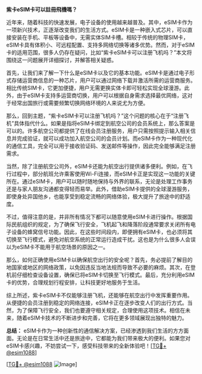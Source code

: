 **紫卡eSIM卡可以註冊飛機嗎？**

近年来，随着科技的快速发展，电子设备的使用越来越普及。其中，eSIM卡作为一项新兴技术，正逐渐改变我们的生活方式。eSIM卡是一种嵌入式芯片，可以直接安装在手机、平板等设备中，无需实体SIM卡槽。相较于传统的物理SIM卡，eSIM卡具有体积小、可远程配置、支持多网络切换等诸多优势。然而，对于eSIM卡的适用范围，很多人仍存在疑问，比如“紫卡eSIM卡可以注册飞机吗？”本文将围绕这一问题展开详细探讨，并解答相关疑惑。

首先，让我们来了解一下什么是eSIM卡以及它的基本功能。eSIM卡是通过电子形式存储运营商信息的一种芯片，用户可以通过网络下载并激活所需的运营商服务。相比传统SIM卡，它更加便捷，用户无需更换实体卡即可轻松实现全球漫游。此外，由于eSIM卡支持多运营商切换，用户可以根据自身需求选择最优网络，这对于经常出国旅行或需要频繁切换网络环境的人来说尤为方便。

那么，回到主题，“紫卡eSIM卡可以注册飞机吗？”这个问题的核心在于“注册飞机”具体指代什么。如果是指将eSIM卡绑定到航空公司的会员系统上，那么答案是可以的。许多航空公司都提供了在线会员注册服务，用户只需按照提示输入相关信息并完成验证，就可以成功加入航空公司的会员计划。而eSIM卡作为一种现代化的通信工具，完全可以用于接收验证码、发送邮件等操作，因此完全能够满足注册需求。

当然，除了注册航空公司外，eSIM卡还能为航空出行提供诸多便利。例如，在飞行过程中，部分航班允许乘客使用Wi-Fi连接，而eSIM卡正是实现这一功能的关键所在。通过eSIM卡，用户可以随时随地保持与外界的联系，无论是处理工作事务还是与家人朋友沟通都变得轻而易举。此外，借助eSIM卡提供的全球漫游服务，即使身处异国他乡，也能享受到稳定流畅的网络体验，极大提升了旅途中的舒适度。

不过，值得注意的是，并非所有情况下都可以随意使用eSIM卡进行操作。根据国际民航组织的规定，为了确保飞行安全，飞机起飞和降落阶段通常要求关闭所有电子设备的蜂窝信号功能。因此，在这些时间段内，即便拥有eSIM卡，也必须将其切换至飞行模式，避免对航空系统的正常运行造成干扰。这也是为什么很多人会误以为eSIM卡不能用于航空场景的原因之一。

那么，如何正确使用eSIM卡以确保航空出行的安全呢？首先，务必提前了解目的地国家或地区的网络政策，以免因违反当地法规而导致不必要的麻烦。其次，在登机前仔细检查设备设置，确保已将eSIM卡切换至飞行模式。最后，充分利用eSIM卡的优势，合理规划行程安排，让科技更好地服务于生活。

综上所述，紫卡eSIM卡不仅能够注册飞机，还能够在航空出行中发挥重要作用。从便捷的会员注册到稳定的网络连接，eSIM卡正在逐步改变人们的出行方式。当然，为了保障飞行安全，我们也要遵守相关规定，合理使用这项技术。相信在未来，随着eSIM卡技术的不断进步和完善，它将在更多领域展现出独特的魅力。

**总结：** eSIM卡作为一种创新性的通信解决方案，已经渗透到我们生活的方方面面。无论是在日常生活中还是旅途中，它都能为我们带来极大的便利。如果您对eSIM卡感兴趣，不妨尝试一下，感受科技带来的全新体验吧！[[TG💪+ @esim1088](https://t.me/s/esim1088)]

[[TG💪+ @esim1088](https://t.me/s/esim1088) ![Image](https://i.postimg.cc/4NQfJmqS/Snipaste-2025-05-13-00-14-12.png)]
